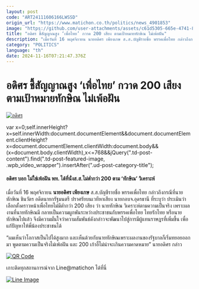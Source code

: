```yaml
---
layout: post
code: "ART24111606166LWSSD"
origin_url: "https://www.matichon.co.th/politics/news_4901853"
image: "https://github.com/user-attachments/assets/c61d5305-665e-4741-8184-ce16e6051dab"
title: "อดิศร ชี้สัญญาณสูง ‘เพื่อไทย’ กวาด 200 เสียง ตามเป้าหมายทักษิณ ไม่เพ้อฝัน"
description: "เมื่อวันที่ 16 พฤศจิกายน นายอดิศร เพียงเกษ ส.ส.บัญชีรายชื่อ พรรคเพื่อไทย กล่าวถึงกรณีที่นายทักษิณ ชินวัตร อดีตนายกรัฐมนตรี ปราศรัยบนเวทีหาเสียง"
category: "POLITICS"
language: "th"
date: 2024-11-16T07:21:47.376Z
---
```


# อดิศร ชี้สัญญาณสูง ‘เพื่อไทย’ กวาด 200 เสียง ตามเป้าหมายทักษิณ ไม่เพ้อฝัน

[![อดิศร](https://www.matichon.co.th/wp-content/uploads/2024/11/maiperfun1.jpg "maiperfun1")](https://www.matichon.co.th/wp-content/uploads/2024/11/maiperfun1.jpg)

var x=0;self.innerHeight?x=self.innerWidth:document.documentElement&&document.documentElement.clientHeight?x=document.documentElement.clientWidth:document.body&&(x=document.body.clientWidth),x<=768&&jQuery(".td-post-content").find(".td-post-featured-image, .wpb\_video\_wrapper").insertAfter(".ud-post-category-title");

#### **อดิศร บอก ไม่ใช่เพ้อฝัน พท. ได้ที่นั่งส.ส.ไม่ต่ำกว่า 200 ตาม ‘ทักษิณ’ วิเคราะห์**

เมื่อวันที่ 16 พฤศจิกายน **นายอดิศร เพียงเกษ** ส.ส.บัญชีรายชื่อ พรรคเพื่อไทย กล่าวถึงกรณีที่นายทักษิณ ชินวัตร อดีตนายกรัฐมนตรี ปราศรัยบนเวทีหาเสียง นายกอบจ.อุดรธานี ที่ระบุว่า ประเมินว่าเลือกตั้งคราวหน้าเพื่อไทยไม่มีต่ำกว่า 200 เสียง ว่า นายทักษิณ วิเคราะห์ตามความเป็นจริง เพราะผลงานที่นายทักษิณมี กลายเป็นความผูกพันระหว่างประชาชนกับพรรคเพื่อไทย ไทยรักไทย หรือนายทักษิณไปแล้ว จึงมีความมั่นใจว่าความสัมพันธ์ดังกล่าวจะพัฒนาไปสู่การมีผู้แทนราษฎรที่เพิ่มขึ้น เพื่อแก้ปัญหาให้พี่น้องประชาชนได้

“ผมเห็นว่าโอกาสเป็นไปได้สูงมาก และเห็นด้วยกับนายทักษิณ​ เพราะผลงานของรัฐบาลก็เริ่มทยอยออกมา พูดตามความเป็นจริงไม่เพ้อฝัน และ 200 เก้าอี้ไม่น่าจะเกินความคาดหมาย” นายอดิศร กล่าว

[![QR Code](https://www.matichon.co.th/wp-content/uploads/2023/07/wob1371z.jpg)](https://lin.ee/ht0nDxX)

เกาะติดทุกสถานการณ์จาก Line@matichon ได้ที่นี่

[![Line Image](https://www.matichon.co.th/wp-content/uploads/2023/07/th.png)](https://lin.ee/ht0nDxX)